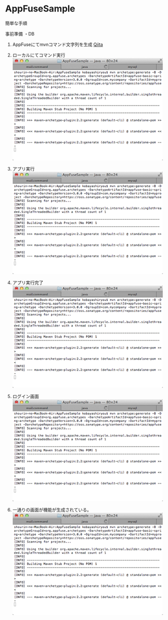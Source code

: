 AppFuseSample
=============
簡単な手順

事前準備
・DB

1. AppFuseにてmvnコマンド文字列を生成
 [Qiita](http://qiita.com "Qiita")

2. ローカルにてコマンド実行
![001](https://raw.githubusercontent.com/12krio/AppFuseSample/master/img/AppFuse001.jpg "001")

3. アプリ実行
![002](https://raw.githubusercontent.com/12krio/AppFuseSample/master/img/AppFuse001.jpg "002")

4. アプリ実行完了
![003](https://raw.githubusercontent.com/12krio/AppFuseSample/master/img/AppFuse001.jpg "003")

5. ログイン画面
![004](https://raw.githubusercontent.com/12krio/AppFuseSample/master/img/AppFuse001.jpg "004")

6. 一通りの画面が機能が生成されている。
![005](https://raw.githubusercontent.com/12krio/AppFuseSample/master/img/AppFuse001.jpg "005")


